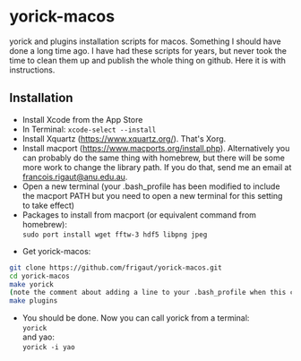 # yorick-macos
yorick and plugins installation scripts for macos. Something I should have done a long time ago. I have had these scripts for years, but never took the time to clean them up and publish the whole thing on github. Here it is with instructions.

## Installation

- Install Xcode from the App Store
- In Terminal: `xcode-select --install`
- Install Xquartz (https://www.xquartz.org/). That's Xorg.
- Install macport (https://www.macports.org/install.php). Alternatively you can probably do the same thing with homebrew, but there will be some more work to change the library path. If you do that, send me an email at francois.rigaut@anu.edu.au.
- Open a new terminal (your .bash_profile has been modified to include the macport PATH but you need to open a new terminal for this setting to take effect)
- Packages to install from macport (or equivalent command from homebrew):  
`sudo port install wget fftw-3 hdf5 libpng jpeg`
* Get yorick-macos:
```bash
git clone https://github.com/frigaut/yorick-macos.git
cd yorick-macos
make yorick
(note the comment about adding a line to your .bash_profile when this command is done)
make plugins
```
* You should be done. Now you can call yorick from a terminal:  
`yorick`  
and yao:  
`yorick -i yao`
